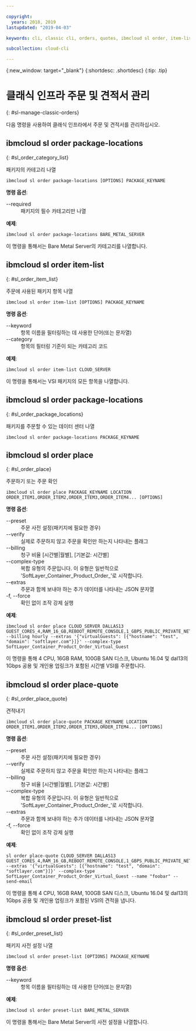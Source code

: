 ```yaml
---

copyright:
  years: 2018, 2019
lastupdated: "2019-04-03"

keywords: cli, classic cli, orders, quotes, ibmcloud sl order, item-list, package-locations, manage orders cli, manage quotes cli

subcollection: cloud-cli

---
```


{:new_window: target="_blank"}
{:shortdesc: .shortdesc}
{:tip: .tip}

# 클래식 인프라 주문 및 견적서 관리
{: #sl-manage-classic-orders}

다음 명령을 사용하여 클래식 인프라에서 주문 및 견적서를 관리하십시오.

## ibmcloud sl order package-locations
{: #sl_order_category_list}

패키지의 카테고리 나열
```
ibmcloud sl order package-locations [OPTIONS] PACKAGE_KEYNAME
```

<strong>명령 옵션</strong>:
<dl>
<dt>--required</dt>
<dd>패키지의 필수 카테고리만 나열</dd>
</dl>

**예제**:
```
ibmcloud sl order package-locations BARE_METAL_SERVER
```
이 명령을 통해서는 Bare Metal Server의 카테고리를 나열합니다.

## ibmcloud sl order item-list
{: #sl_order_item_list}

주문에 사용된 패키지 항목 나열
```
ibmcloud sl order item-list [OPTIONS] PACKAGE_KEYNAME
```

<strong>명령 옵션</strong>:
<dl>
<dt>--keyword</dt>
<dd>항목 이름을 필터링하는 데 사용한 단어(또는 문자열)</dd>
<dt>--category</dt>
<dd>항목의 필터링 기준이 되는 카테고리 코드</dd>
</dl>

**예제**:
```
ibmcloud sl order item-list CLOUD_SERVER
```
이 명령을 통해서는 VSI 패키지의 모든 항목을 나열합니다.

## ibmcloud sl order package-locations
{: #sl_order_package_locations}

패키지를 주문할 수 있는 데이터 센터 나열
```
ibmcloud sl order package-locations PACKAGE_KEYNAME
```

## ibmcloud sl order place
{: #sl_order_place}

주문하기 또는 주문 확인
```
ibmcloud sl order place PACKAGE_KEYNAME LOCATION ORDER_ITEM1,ORDER_ITEM2,ORDER_ITEM3,ORDER_ITEM4... [OPTIONS]
```

<strong>명령 옵션</strong>:
<dl>
<dt>--preset</dt>
<dd>주문 사전 설정(패키지에 필요한 경우)</dd>
<dt>--verify</dt>
<dd>실제로 주문하지 않고 주문을 확인만 하는지 나타내는 플래그</dd>
<dt>--billing</dt>
<dd>청구 비율 [시간별|월별], [기본값: 시간별]</dd>
<dt>--complex-type</dt>
<dd>복합 유형의 주문입니다. 이 유형은 일반적으로 'SoftLayer_Container_Product_Order_'로 시작합니다.</dd>
<dt>--extras</dt>
<dd>주문과 함께 보내야 하는 추가 데이터를 나타내는 JSON 문자열</dd>
<dt>-f, --force</dt>
<dd>확인 없이 조작 강제 실행</dd>
</dl>

**예제**:
```
ibmcloud sl order place CLOUD_SERVER DALLAS13 GUEST_CORES_4,RAM_16_GB,REBOOT_REMOTE_CONSOLE,1_GBPS_PUBLIC_PRIVATE_NETWORK_UPLINKS,BANDWIDTH_0_GB_2,1_IP_ADDRESS,GUEST_DISK_100_GB_SAN,OS_UBUNTU_16_04_LTS_XENIAL_XERUS_MINIMAL_64_BIT_FOR_VSI,MONITORING_HOST_PING,NOTIFICATION_EMAIL_AND_TICKET,AUTOMATED_NOTIFICATION,UNLIMITED_SSL_VPN_USERS_1_PPTP_VPN_USER_PER_ACCOUNT,NESSUS_VULNERABILITY_ASSESSMENT_REPORTING --billing hourly --extras '{"virtualGuests": [{"hostname": "test", "domain": "softlayer.com"}]}' --complex-type SoftLayer_Container_Product_Order_Virtual_Guest
```
이 명령을 통해 4 CPU, 16GB RAM, 100GB SAN 디스크, Ubuntu 16.04 및 dal13의 1Gbps 공용 및 개인용 업링크가 포함된 시간별 VSI를 주문합니다.

## ibmcloud sl order place-quote
{: #sl_order_place_quote}

견적내기
```
ibmcloud sl order place-quote PACKAGE_KEYNAME LOCATION ORDER_ITEM1,ORDER_ITEM2,ORDER_ITEM3,ORDER_ITEM4... [OPTIONS]
```

<strong>명령 옵션</strong>:
<dl>
<dt>--preset</dt>
<dd>주문 사전 설정(패키지에 필요한 경우)</dd>
<dt>--verify</dt>
<dd>실제로 주문하지 않고 주문을 확인만 하는지 나타내는 플래그</dd>
<dt>--billing</dt>
<dd>청구 비율 [시간별|월별], [기본값: 시간별]</dd>
<dt>--complex-type</dt>
<dd>복합 유형의 주문입니다. 이 유형은 일반적으로 'SoftLayer_Container_Product_Order_'로 시작합니다.</dd>
<dt>--extras</dt>
<dd>주문과 함께 보내야 하는 추가 데이터를 나타내는 JSON 문자열</dd>
<dt>-f, --force</dt>
<dd>확인 없이 조작 강제 실행</dd>
</dl>

**예제**:
```
sl order place-quote CLOUD_SERVER DALLAS13 GUEST_CORES_4,RAM_16_GB,REBOOT_REMOTE_CONSOLE,1_GBPS_PUBLIC_PRIVATE_NETWORK_UPLINKS,BANDWIDTH_0_GB_2,1_IP_ADDRESS,GUEST_DISK_100_GB_SAN,OS_UBUNTU_16_04_LTS_XENIAL_XERUS_MINIMAL_64_BIT_FOR_VSI,MONITORING_HOST_PING,NOTIFICATION_EMAIL_AND_TICKET,AUTOMATED_NOTIFICATION,UNLIMITED_SSL_VPN_USERS_1_PPTP_VPN_USER_PER_ACCOUNT,NESSUS_VULNERABILITY_ASSESSMENT_REPORTING --extras '{"virtualGuests": [{"hostname": "test", "domain": "softlayer.com"}]}' --complex-type SoftLayer_Container_Product_Order_Virtual_Guest --name "foobar" --send-email
```
이 명령을 통해 4 CPU, 16GB RAM, 100GB SAN 디스크, Ubuntu 16.04 및 dal13의 1Gbps 공용 및 개인용 업링크가 포함된 VSI의 견적을 냅니다.

## ibmcloud sl order preset-list
{: #sl_order_preset_list}

패키지 사전 설정 나열
```
ibmcloud sl order preset-list [OPTIONS] PACKAGE_KEYNAME
```

<strong>명령 옵션</strong>:
<dl>
<dt>--keyword</dt>
<dd>항목 이름을 필터링하는 데 사용한 단어(또는 문자열)</dd>
</dl>

**예제**:
```
ibmcloud sl order preset-list BARE_METAL_SERVER
```
이 명령을 통해서는 Bare Metal Server의 사전 설정을 나열합니다.
